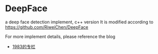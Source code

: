 # DeepFace
a deep face detection implement, c++ version
It is modified according to https://github.com/RiweiChen/DeepFace

For more implement details, please reference the blog
- [1983的专栏](http://blog.csdn.net/chenriwei2)
